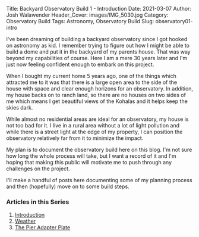 Title: Backyard Observatory Build 1 - Introduction
Date: 2021-03-07
Author: Josh Walawender
Header_Cover: images/IMG_5030.jpg
Category: Observatory Build
Tags: Astronomy, Observatory Build
Slug: observatory01-intro

I've been dreaming of building a backyard observatory since I got hooked on astronomy as kid.  I remember trying to figure out how I might be able to build a dome and put it in the backyard of my parents house.  That was way beyond my capabilities of course.  Here I am a mere 30 years later and I'm just now feeling confident enough to embark on this project.

When I bought my current home 5 years ago, one of the things which attracted me to it was that there is a large open area to the side of the house with space and clear enough horizons for an observatory.  In addition, my house backs on to ranch land, so there are no houses on two sides of me which means I get beautiful views of the Kohalas and it helps keep the skies dark.

While almost no residential areas are ideal for an observatory, my house is not too bad for it.  I live in a rural area without a lot of light pollution and while there is a street light at the edge of my property, I can position the observatory relatively far from it to minimize the impact.

My plan is to document the observatory build here on this blog.  I'm not sure how long the whole process will take, but I want a record of it and I'm hoping that making this public will motivate me to push through any challenges on the project.

I'll make a handful of posts here documenting some of my planning process and then (hopefully) move on to some build steps.

### Articles in this Series

1. [Introduction](observatory01-intro)
1. [Weather](observatory02-weather)
1. [The Pier Adapter Plate](observatory03-pier-adapter-plate)

